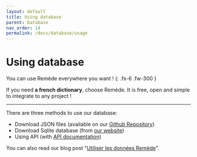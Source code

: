 ```yaml
---
layout: default
title: Using database
parent: Database
nav_order: 14
permalink: /docs/database/usage
---
```


# Using database
You can use Remède everywhere you want ! 
{: .fs-6 .fw-300 }

If you need **a french dictionary**, choose Remède. It is free, open and simple to integrate to any project !

---

There are three methods to use our database:
- Download JSON files (available on our [Github Repository](https://github.com/camarm-dev/remede/tree/main/data))
- Download Sqlite database (from [our website](https://remede.camarm.fr/download))
- Using API (with [API documentation](https://api-remede.camarm.fr/docs))

You can also read our blog post "[Utiliser les données Remède](https://remede.camarm.fr/2023/11/18/Utiliser-les-donnees-Remede.html)".
